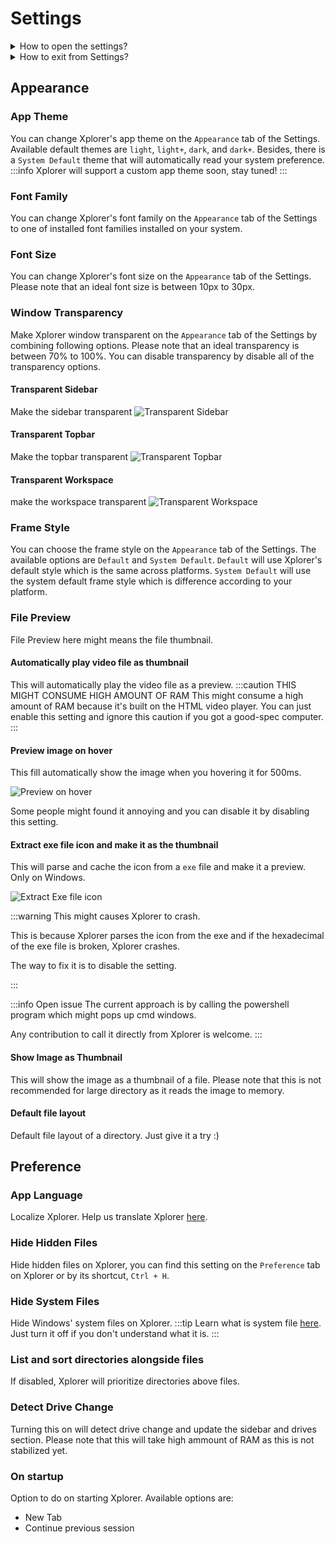 # Settings

<details>
<summary>
How to open the settings?
</summary>
You can open settings on Xplorer by clicking the `Settings` button on the left down of Xplorer.

![Settings](/img/docs/settings.png)

</details>
<details>
<summary>
How to exit from Settings?
</summary>
You can exit from Settings on Xplorer by clicking on the upside left of Xplorer.

![Settings](/img/docs/exit-settings.png)

</details>

## Appearance

### App Theme

You can change Xplorer's app theme on the `Appearance` tab of the Settings. Available default themes are `light`, `light+`, `dark`, and `dark+`. Besides, there is a `System Default` theme that will automatically read your system preference.
:::info
Xplorer will support a custom app theme soon, stay tuned!
:::

### Font Family

You can change Xplorer's font family on the `Appearance` tab of the Settings to one of installed font families installed on your system.

### Font Size

You can change Xplorer's font size on the `Appearance` tab of the Settings. Please note that an ideal font size is between 10px to 30px.

### Window Transparency

Make Xplorer window transparent on the `Appearance` tab of the Settings by combining following options. Please note that an ideal transparency is between 70% to 100%. You can disable transparency by disable all of the transparency options.

#### Transparent Sidebar

Make the sidebar transparent
![Transparent Sidebar](/img/docs/transparent-sidebar.png)

#### Transparent Topbar

Make the topbar transparent
![Transparent Topbar](/img/docs/transparent-topbar.png)

#### Transparent Workspace

make the workspace transparent
![Transparent Workspace](/img/docs/transparent-workspace.png)

### Frame Style

You can choose the frame style on the `Appearance` tab of the Settings. The available options are `Default` and `System Default`. `Default` will use Xplorer's default style which is the same across platforms. `System Default` will use the system default frame style which is difference according to your platform.

### File Preview

File Preview here might means the file thumbnail.

#### Automatically play video file as thumbnail

This will automatically play the video file as a preview.
:::caution THIS MIGHT CONSUME HIGH AMOUNT OF RAM
This might consume a high amount of RAM because it's built on the HTML video player.
You can just enable this setting and ignore this caution if you got a good-spec computer.
:::

#### Preview image on hover

This fill automatically show the image when you hovering it for 500ms.

![Preview on hover](/img/docs/preview-on-hover.png)

Some people might found it annoying and you can disable it by disabling this setting.

#### Extract exe file icon and make it as the thumbnail

This will parse and cache the icon from a `exe` file and make it a preview. Only on Windows.

![Extract Exe file icon](/img/docs/extract-exe-icon.png)

:::warning This might causes Xplorer to crash.

This is because Xplorer parses the icon from the exe and if the hexadecimal of the exe file is broken, Xplorer crashes.

The way to fix it is to disable the setting.

:::

:::info Open issue
The current approach is by calling the powershell program which might pops up cmd windows.

Any contribution to call it directly from Xplorer is welcome.
:::

#### Show Image as Thumbnail

This will show the image as a thumbnail of a file. Please note that this is not recommended for large directory as it reads the image to memory.

#### Default file layout

Default file layout of a directory. Just give it a try :)

## Preference

### App Language

Localize Xplorer. Help us translate Xplorer [here](https://github.com/kimlimjustin/xplorer/discussions/30).

### Hide Hidden Files

Hide hidden files on Xplorer, you can find this setting on the `Preference` tab on Xplorer or by its shortcut, `Ctrl + H`.

### Hide System Files

Hide Windows' system files on Xplorer.
:::tip
Learn what is system file [here](https://en.wikipedia.org/wiki/System_file). Just turn it off if you don't understand what it is.
:::

### List and sort directories alongside files

If disabled, Xplorer will prioritize directories above files.

### Detect Drive Change

Turning this on will detect drive change and update the sidebar and drives section. Please note that this will take high ammount of RAM as this is not stabilized yet.

### On startup

Option to do on starting Xplorer. Available options are:

-   New Tab
-   Continue previous session
